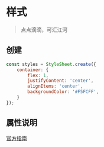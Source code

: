 # 样式

> 点点滴滴，可汇江河

## 创建

```javascript
const styles = StyleSheet.create({
    container: {
        flex: 1,
        justifyContent: 'center',
        alignItems: 'center',
        backgroundColor: '#F5FCFF',
    }
});
```

## 属性说明

[官方指南](https://reactnative.cn/docs/layout-props)